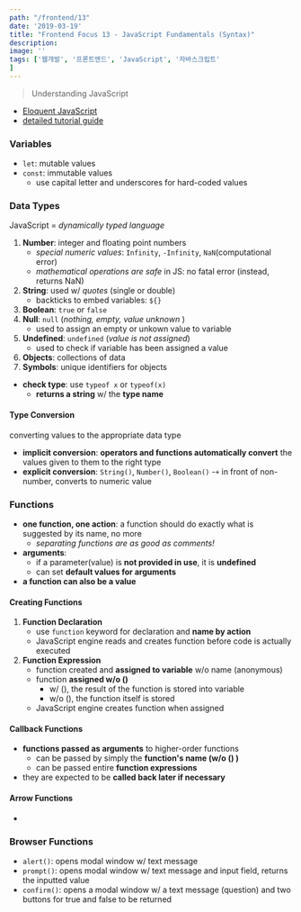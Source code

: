 ```yaml
---
path: "/frontend/13"
date: '2019-03-19'
title: "Frontend Focus 13 - JavaScript Fundamentals (Syntax)"
description: 
image: ''
tags: ['웹개발', '프론트엔드', 'JavaScript', '자바스크립트'
]
---
```

> Understanding JavaScript

- [Eloquent JavaScript](http://eloquentjavascript.net/)
- [detailed tutorial guide](http://javascript.info/)

### Variables
- `let`: mutable values
- `const`: immutable values
    - use capital letter and underscores for hard-coded values

### Data Types
JavaScript = _dynamically typed language_
1. __Number__: integer and floating point numbers
    - _special numeric values_: `Infinity`, `-Infinity`, `NaN`(computational error)
    - _mathematical operations are safe_ in JS: no fatal error (instead, returns NaN)
2. __String__: used w/ _quotes_ (single or double)
    - backticks to embed variables: ``${}``
3. __Boolean__: `true` or `false`
4. __Null__: `null` (_nothing, empty, value unknown_ )
    - used to assign an empty or unkown value to variable
5. __Undefined__: `undefined` (_value is not assigned_)
    - used to check if variable has been assigned a value
6. __Objects__: collections of data
7. __Symbols__: unique identifiers for objects

- __check type__: use `typeof x` or `typeof(x)`
    - __returns a string__ w/ the __type name__

#### Type Conversion
converting values to the appropriate data type
- __implicit conversion__: __operators and functions automatically convert__ the values given to them to the right type
- __explicit conversion__: `String()`, `Number()`, `Boolean()`
    -`+` in front of non-number, converts to numeric value

### Functions
- __one function, one action__: a function should do exactly what is suggested by its name, no more
    - _separating functions are as good as comments!_
- __arguments__:
    - if a parameter(value) is __not provided in use__, it is __undefined__
    - can set __default values for arguments__
- __a function can also be a value__

#### Creating Functions
1. __Function Declaration__
    - use `function` keyword for declaration and __name by action__
    - JavaScript engine reads and creates function before code is actually executed
2. __Function Expression__
    - function created and __assigned to variable__ w/o name (anonymous)
    - function __assigned w/o ()__
        - w/ (), the result of the function is stored into variable
        - w/o (), the function itself is stored
    - JavaScript engine creates function when assigned

#### Callback Functions
- __functions passed as arguments__ to higher-order functions
    - can be passed by simply the __function's name (w/o () )__
    - can be passed entire __function expressions__
- they are expected to be __called back later if necessary__

#### Arrow Functions
- 

### Browser Functions
- `alert()`: opens modal window w/ text message
- `prompt()`: opens modal window w/ text message and input field, returns the inputted value
- `confirm()`: opens a modal window w/ a text message (question) and two buttons for true and false to be returned